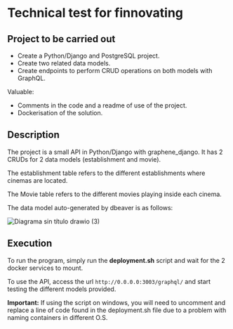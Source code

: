 # Technical test for finnovating

## Project to be carried out

* Create a Python/Django and PostgreSQL project.
* Create two related data models.
* Create endpoints to perform CRUD operations on both models with GraphQL.

Valuable:

* Comments in the code and a readme of use of the project.
* Dockerisation of the solution.


## Description

The project is a small API in Python/Django with graphene_django. It has 2 CRUDs for 2 data models (establishment and movie). 

The establishment table refers to the different establishments where cinemas are located.

The Movie table refers to the different movies playing inside each cinema. 

The data model auto-generated by dbeaver is as follows:  

![Diagrama sin título drawio (3)](https://user-images.githubusercontent.com/95353696/181305655-f6b4ea9a-4f37-4557-8baf-4d38df68e8a6.png)


## Execution

To run the program, simply run the **deployment.sh** script and wait for the 2 docker services to mount.

To use the API, access the url `http://0.0.0.0:3003/graphql/` and start testing the different models provided.

**Important:** If using the script on windows, you will need to uncomment and replace a line of code found in the deployment.sh file due to a problem with naming containers in different O.S.
